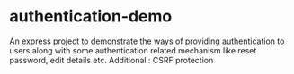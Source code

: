 # authentication-demo

An express project to demonstrate the ways of providing authentication to users along with some authentication related mechanism like reset password, edit details etc. Additional : CSRF protection
